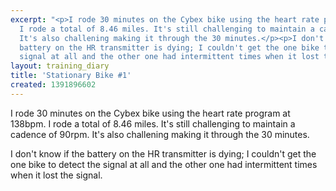 ```yaml
---
excerpt: "<p>I rode 30 minutes on the Cybex bike using the heart rate program at 138bpm.
  I rode a total of 8.46 miles. It's still challenging to maintain a cadence of 90rpm.
  It's also challening making it through the 30 minutes.</p><p>I don't know if the
  battery on the HR transmitter is dying; I couldn't get the one bike to detect the
  signal at all and the other one had intermittent times when it lost the signal.</p>"
layout: training_diary
title: 'Stationary Bike #1'
created: 1391896602
---
```

<p>I rode 30 minutes on the Cybex bike using the heart rate program at 138bpm. I rode a total of 8.46 miles. It's still challenging to maintain a cadence of 90rpm. It's also challening making it through the 30 minutes.</p><p>I don't know if the battery on the HR transmitter is dying; I couldn't get the one bike to detect the signal at all and the other one had intermittent times when it lost the signal.</p>
